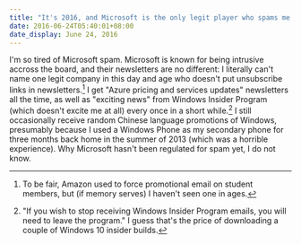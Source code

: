 ```yaml
---
title: "It's 2016, and Microsoft is the only legit player who spams me without unsubscribe links"
date: 2016-06-24T05:40:01+08:00
date_display: June 24, 2016
---
```


I'm so tired of Microsoft spam. Microsoft is known for being intrusive accross the board, and their newsletters are no different: I literally can't name one legit company in this day and age who doesn't put unsubscribe links in newsletters.[^amazon] I get "Azure pricing and services updates" newsletters all the time, as well as "exciting news" from Windows Insider Program (which doesn't excite me at all) every once in a short while.[^insider] I still occasionally receive random Chinese language promotions of Windows, presumably because I used a Windows Phone as my secondary phone for three months back home in the summer of 2013 (which was a horrible experience). Why Microsoft hasn't been regulated for spam yet, I do not know.

[^amazon]: To be fair, Amazon used to force promotional email on student members, but (if memory serves) I haven't seen one in ages.

[^insider]: "If you wish to stop receiving Windows Insider Program emails, you will need to leave the program." I guess that's the price of downloading a couple of Windows 10 insider builds.
